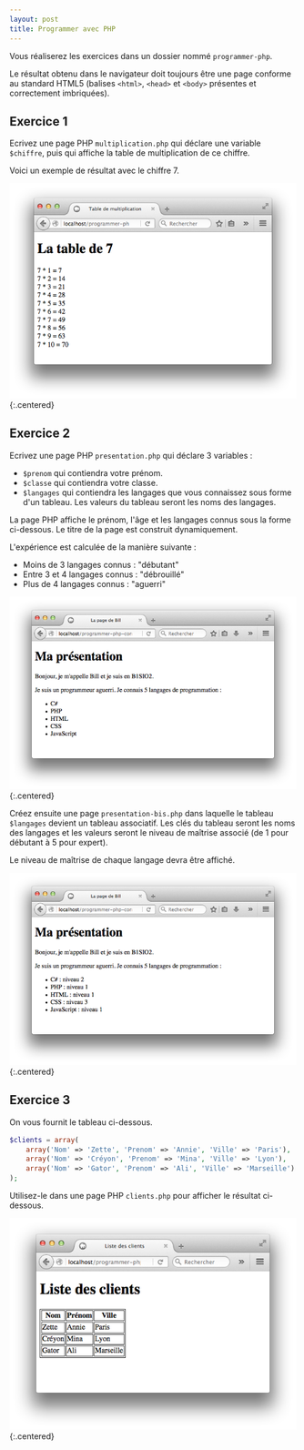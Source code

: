```yaml
---
layout: post
title: Programmer avec PHP
---
```


Vous réaliserez les exercices dans un dossier nommé `programmer-php`.

Le résultat obtenu dans le navigateur doit toujours être une page conforme au standard HTML5 (balises `<html>`, `<head>` et `<body>` présentes et correctement imbriquées).

## Exercice 1

Ecrivez une page PHP `multiplication.php` qui déclare une variable `$chiffre`, puis qui affiche la table de multiplication de ce chiffre.

Voici un exemple de résultat avec le chiffre 7.

![](../assets/programmer-php/multiplication.png)
{:.centered}

## Exercice 2
Ecrivez une page PHP `presentation.php` qui déclare 3 variables :

* `$prenom` qui contiendra votre prénom.
* `$classe` qui contiendra votre classe.
* `$langages` qui contiendra les langages que vous connaissez sous forme d'un tableau. Les valeurs du tableau seront les noms des langages.

La page PHP affiche le prénom, l'âge et les langages connus sous la forme ci-dessous. Le titre de la page est construit dynamiquement.

L'expérience est calculée de la manière suivante :

* Moins de 3 langages connus : "débutant"
* Entre 3 et 4 langages connus : "débrouillé"
* Plus de 4 langages connus : "aguerri"

![](../assets/programmer-php/presentation.png)
{:.centered}

Créez ensuite une page `presentation-bis.php` dans laquelle le tableau `$langages` devient un tableau associatif. Les clés du tableau seront les noms des langages et les valeurs seront le niveau de maîtrise associé (de 1 pour débutant à 5 pour expert). 

Le niveau de maîtrise de chaque langage devra être affiché. 

![](../assets/programmer-php/presentation-bis.png)
{:.centered}

## Exercice 3

On vous fournit le tableau ci-dessous.

~~~php
$clients = array(
    array('Nom' => 'Zette', 'Prenom' => 'Annie', 'Ville' => 'Paris'),
    array('Nom' => 'Créyon', 'Prenom' => 'Mina', 'Ville' => 'Lyon'),
    array('Nom' => 'Gator', 'Prenom' => 'Ali', 'Ville' => 'Marseille')
);
~~~

Utilisez-le dans une page PHP `clients.php` pour afficher le résultat ci-dessous.

![](../assets/programmer-php/clients.png)
{:.centered}

